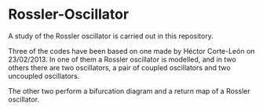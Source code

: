 # Rossler-Oscillator

A study of the Rossler oscillator is carried out in this repository.

Three of the codes have been based on one made by Héctor Corte-León on 23/02/2013. In one of them a Rossler oscillator is modelled, and in two others there are two oscillators, a pair of coupled oscillators and two uncoupled oscillators.

The other two perform a bifurcation diagram and a return map of a Rossler oscillator.
